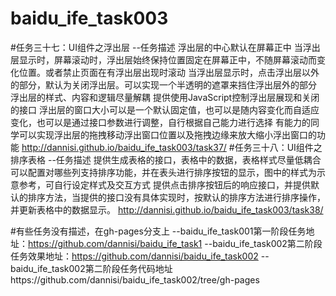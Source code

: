 # baidu_ife_task003
#任务三十七：UI组件之浮出层
--任务描述
 浮出层的中心默认在屏幕正中
 当浮出层显示时，屏幕滚动时，浮出层始终保持位置固定在屏幕正中，不随屏幕滚动而变化位置。或者禁止页面在有浮出层出现时滚动
 当浮出层显示时，点击浮出层以外的部分，默认为关闭浮出层。可以实现一个半透明的遮罩来挡住浮出层外的部分
 浮出层的样式、内容和逻辑尽量解耦
 提供使用JavaScript控制浮出层展现和关闭的接口
 浮出层的窗口大小可以是一个默认固定值，也可以是随内容变化而自适应变化，也可以是通过接口参数进行调整，自行根据自己能力进行选择
 有能力的同学可以实现浮出层的拖拽移动浮出窗口位置以及拖拽边缘来放大缩小浮出窗口的功能
 http://dannisi.github.io/baidu_ife_task003/task37/
#任务三十八：UI组件之排序表格
--任务描述
提供生成表格的接口，表格中的数据，表格样式尽量低耦合
可以配置对哪些列支持排序功能，并在表头进行排序按钮的显示，图中的样式为示意参考，可自行设定样式及交互方式
提供点击排序按钮后的响应接口，并提供默认的排序方法，当提供的接口没有具体实现时，按默认的排序方法进行排序操作，并更新表格中的数据显示。
http://dannisi.github.io/baidu_ife_task003/task38/

#有些任务没有描述，在gh-pages分支上
--baidu_ife_task001第一阶段任务地址：https://github.com/dannisi/baidu_ife_task1
--baidu_ife_task002第二阶段任务效果地址：https://github.com/dannisi/baidu_ife_task002
--baidu_ife_task002第二阶段任务代码地址https://github.com/dannisi/baidu_ife_task002/tree/gh-pages
